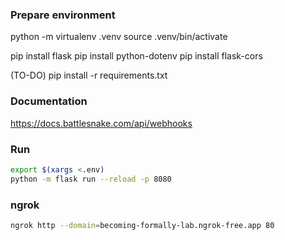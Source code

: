 

### Prepare environment

python -m virtualenv .venv
source .venv/bin/activate

pip install flask
pip install python-dotenv
pip install flask-cors

(TO-DO)
pip install -r requirements.txt

### Documentation

https://docs.battlesnake.com/api/webhooks


### Run

```sh
export $(xargs <.env)
python -m flask run --reload -p 8080
```

### ngrok

```sh
ngrok http --domain=becoming-formally-lab.ngrok-free.app 80
```
